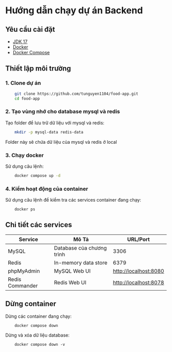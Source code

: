 # Hướng dẫn chạy dự án Backend
## Yêu cầu cài đặt
- [JDK 17](https://www.oracle.com/java/technologies/javase/jdk17-archive-downloads.html)
- [Docker](https://docs.docker.com/get-docker/)
- [Docker Compose](https://docs.docker.com/compose/install/)
## Thiết lập môi trường
### 1. Clone dự án
```sh
    git clone https://github.com/tunguyen1104/food-app.git
    cd food-app
```
### 2. Tạo vùng nhớ cho database mysql và redis
Tạo folder để lưu trữ dữ liệu với mysql và redis:
```sh
    mkdir -p mysql-data redis-data
```
Folder này sẽ chứa dữ liệu của mysql và redis ở local
### 3. Chạy docker
Sử dụng câu lệnh:
```sh
    docker compose up -d
```
### 4. Kiểm hoạt động của container
Sử dụng câu lệnh để kiểm tra các services container đang chạy:
```shell
    docker ps
```
## Chi tiết các services
| Service          | Mô Tả                    | URL/Port |
|-----------------|--------------------------|---------|
| MySQL           | Database của chương trình | 3306    |
| Redis           | In-memory data store     | 6379    |
| phpMyAdmin      | MySQL Web UI             | [http://localhost:8080](http://localhost:8080) |
| Redis Commander | Redis Web UI             | [http://localhost:8078](http://localhost:8078) |

## Dừng container
Dừng các container đang chạy:
```shell
    docker compose down
```
Dừng và xóa dữ liệu database:
```shell
    docker compose down -v
```